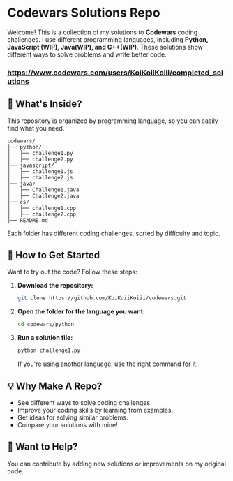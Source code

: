 # Codewars Solutions Repo

Welcome! This is a collection of my solutions to **Codewars** coding challenges. I use different programming languages, including **Python, JavaScript (WIP), Java(WIP), and C++(WIP)**. These solutions show different ways to solve problems and write better code.

### https://www.codewars.com/users/KoiKoiiKoiii/completed_solutions

## 📂 What's Inside?
This repository is organized by programming language, so you can easily find what you need.
```
codewars/
│── python/
│   ├── challenge1.py
│   ├── challenge2.py
│── javascript/
│   ├── challenge1.js
│   ├── challenge2.js
│── java/
│   ├── Challenge1.java
│   ├── Challenge2.java
│── cs/
│   ├── challenge1.cpp
│   ├── challenge2.cpp
│── README.md
```
Each folder has different coding challenges, sorted by difficulty and topic.

## 🚀 How to Get Started
Want to try out the code? Follow these steps:
1. **Download the repository:**
   ```sh
   git clone https://github.com/KoiKoiiKoiii/codewars.git
   ```
2. **Open the folder for the language you want:**
   ```sh
   cd codewars/python
   ```
3. **Run a solution file:**
   ```sh
   python challenge1.py
   ```
   If you're using another language, use the right command for it.

## 💡 Why Make A Repo?
- See different ways to solve coding challenges.
- Improve your coding skills by learning from examples.
- Get ideas for solving similar problems.
- Compare your solutions with mine!

## 📢 Want to Help?
You can contribute by adding new solutions or improvements on my original code.
